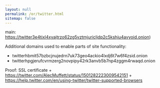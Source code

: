 ```yaml
---
layout: null
permalink: /or/twitter.html
sitemap: false
---
```


main: https://twitter3e4tixl4xyajtrzo62zg5vztmjuricljdp2c5kshju4avyoid.onion)

Additional domains used to enable parts of site functionality:

* twitterhbmit57bzbcjnujedrn7uk73geo4ackio4lxdj6t7w6f4zsid.onion
* twitterhpgjerufcvrmzerg2novpipy42rk3anvb5b7np4zggm4rwaqd.onion

Proof: SSL certificate + https://twitter.com/AlecMuffett/status/1501282223009542151 + https://help.twitter.com/en/using-twitter/twitter-supported-browsers
